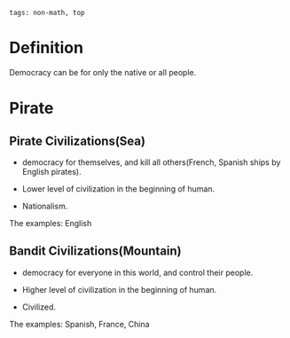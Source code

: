 ```
tags: non-math, top
```
# Definition

Democracy can be for only the native or all people.

# Pirate

## Pirate Civilizations(Sea)

- democracy for themselves, and kill all others(French, Spanish ships by English pirates).

- Lower level of civilization in the beginning of human.

- Nationalism.

The examples: English

## Bandit Civilizations(Mountain)

- democracy for everyone in this world, and control their people.

- Higher level of civilization in the beginning of human.

- Civilized.

The examples: Spanish, France, China

<!--
La démocratie en Allemagne / France est meilleure pour la Chine. Espagnol, français, allemand
-->